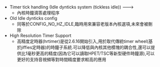 - Timer tick handling (Idle dynticks system (tickless idle))  --->
    - 內核時鐘滴答處理程序
- Old Idle dynticks config
    - 同等於CONFIG_NO_HZ_IDLE,臨時用來兼容老版本內核選項,未來會被刪除
- High Resolution Timer Support
    - 高精度定時器(hrtimer)是從2.6.16開始引入,用於取代傳統timer wheel(基於jiffies定時器)的時鐘子系統.可以降低與內核其他模塊的耦合性,還可以提供比1毫秒更高的精度(因為它可以讀取HPET/TSC等新型硬件時鐘源),可以更好的支持音視頻等對時間精度要求較高的應用